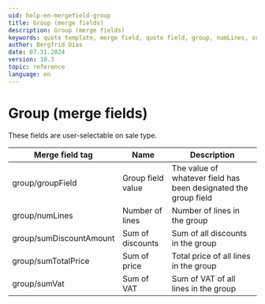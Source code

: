 ```yaml
---
uid: help-en-mergefield-group
title: Group (merge fields)
description: Group (merge fields)
keywords: quote template, merge field, quote field, group, numLines, sumDiscountAmount, sumTotalPrice, sumVat
author: Bergfrid Dias
date: 07.31.2024
version: 10.3
topic: reference
language: en
---
```


# Group (merge fields)

These fields are user-selectable on sale type.

| Merge field tag | Name | Description |
|---|---|---|
| group/groupField | Group field value | The value of whatever field has been designated the group field |
| group/numLines | Number of lines | Number of lines in the group |
| group/sumDiscountAmount | Sum of discounts | Sum of all discounts in the group |
| group/sumTotalPrice | Sum of price | Total price of all lines in the group |
| group/sumVat | Sum of VAT |Sum of VAT of all lines in the group |
